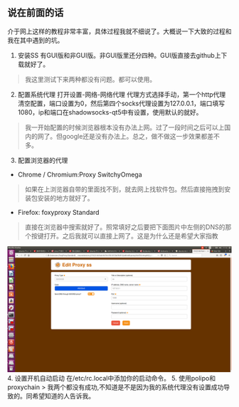 ## 说在前面的话
介于网上这样的教程非常丰富，具体过程我就不细说了。大概说一下大致的过程和我在其中遇到的坑。

1. 安装SS
有GUI版和非GUI版。非GUI版里还分四种。GUI版直接去github上下载就好了。
> 我这里测试下来两种都没有问题。都可以使用。

2. 配置系统代理
打开设置-网络-网络代理
代理方式选择手动，第一个http代理清空配置，端口设置为0，然后第四个socks代理设置为127.0.0.1，端口填写1080，ip和端口在shadowsocks-qt5中有设置，使用默认的就好。
> 我一开始配置的时候浏览器根本没有办法上网。过了一段时间之后可以上国内的网了。但google还是没有办法上。总之，做不做这一步效果都差不多。
3. 配置浏览器的代理
- Chrome / Chromium:Proxy SwitchyOmega
> 如果在上浏览器自带的里面找不到，就去网上找软件包。然后直接拖拽到安装包安装的地方就好了。
- Firefox: foxyproxy Standard
> 直接在浏览器中搜索就好了。照常填好之后要把下面图片中左侧的DNS的那个按键打开。之后我就可以直接上网了。这是为什么还是希望大家指教
<center>
<img alt="运作机制" src="https://github.com/wendy-xiaozong/ubuntu/raw/master/Screenshot%20from%202018-02-04%2011-12-44.png" width="600" />
</center>
4. 设置开机自动启动
在/etc/rc.local中添加你的启动命令。
5. 使用polipo和proxychain
> 我两个都没有成功,不知道是不是因为我的系统代理没有设置成功导致的。同希望知道的人告诉我。
